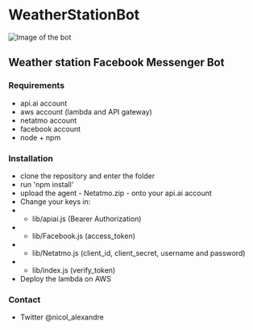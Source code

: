 # WeatherStationBot

![Image of the bot](https://s3-eu-west-1.amazonaws.com/static-webnicol/weathersttionbot.png)

## Weather station Facebook Messenger Bot 

### Requirements
- api.ai account
- aws account (lambda and API gateway)
- netatmo account
- facebook account
- node + npm

### Installation
- clone the repository and enter the folder
- run 'npm install'
- upload the agent - Netatmo.zip - onto your api.ai account
- Change your keys in:
- - lib/apiai.js (Bearer Authorization)
- - lib/Facebook.js (access_token)
- - lib/Netatmo.js (client_id, client_secret, username and password)
- - lib/index.js (verify_token)
- Deploy the lambda on AWS

### Contact
- Twitter @nicol_alexandre

